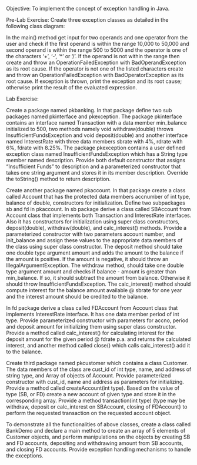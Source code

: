 
Objective: To implement the concept of exception handling in Java.

Pre-Lab Exercise:
Create three exception classes as detailed in the following class diagram:

In the main() method get input for two operands and one operator from the
user and check if the first operand is within the range 10,000 to 50,000 and
second operand is within the range 500 to 5000 and the operator is one of the
characters ‘+’, ‘-‘, ‘*’ or ‘/’. If the operand is not within the range then create
and throw an OperationFailedException with BadOperandException as its
root cause. If the operator is not one of the listed characters create and throw
an OperationFailedException with BadOperatorException as its root cause. If
exception is thrown, print the exception and its root cause; otherwise print the
result of the evaluated expression.

Lab Exercise:

Create a package named pkbanking. In that package define two sub packages
named pkinterface and pkexception. The package pkinterface contains an
interface named Transaction with a data member min_balance initialized to
500, two methods namely void withdraw(double) throws
InsufficientFundsException and void deposit(double) and another interface
named InterestRate with three data members sbrate with 4%, rdrate with 6%,
fdrate with 8.25%. The package pkexception contains a user defined
exception class named InsufficientFundsException which has a String type
member named description. Provide both default constructor that assigns
“Insufficient Funds” to description and a parameterized constructor that takes
one string argument and stores it in its member description. Override the
toString() method to return description.

Create another package named pkaccount. In that package create a class called
Account that has the protected data members accnumber of int type, balance
of double, constructors for initialization. Define two subpackages sb and fd in
pkaccount. In sb package derive a class called SBAccount from Account class
that implements both Transaction and InterestRate interfaces. Also it has
constructors for initialization using super class constructors, deposit(double),
withdraw(double), and calc_interest() methods. Provide a parameterized
constructor with two parameters account number, and init_balance and assign
these values to the appropriate data members of the class using super class
constructor. The deposit method should take one double type argument
amount and adds the amount to the balance if the amount is positive. If the
amount is negative, it should throw an IllegalArgumentException. The
withdraw method, should take one double type argument amount and checks
if balance - amount is greater than min_balance. If so, it should subtract the
amount from balance. Otherwise it should throw InsufficientFundsException.
The calc_interest() method should compute interest for the balance amount
available @ sbrate for one year and the interest amount should be credited to
the balance.

In fd package derive a class called FDAccount from Account class that
implements InterestRate interface. It has one data member period of int type.
Provide parameterized constructor with parameters for accno, period and
deposit amount for initializing them using super class constructor. Provide a
method called calc_interest() for calculating interest for the deposit amount
for the given period @ fdrate p.a. and returns the calculated interest, and
another method called close() which calls calc_interest() add it to the balance.

Create third package named pkcustomer which contains a class Customer.
The data members of the class are cust_id of int type, name, and address of
string type, and Array of objects of Account. Provide parameterized
constructor with cust_id, name and address as parameters for initializing.
Provide a method called createAccount(int type). Based on the value of type
(SB, or FD) create a new account of given type and store it in the
corresponding array. Provide a method transaction(int type) {type may be
withdraw, deposit or calc_interest on SBAccount, closing of FDAccount} to
perform the requested transaction on the requested account object.

To demonstrate all the functionalities of above classes, create a class called
BankDemo and declare a main method to create an array of 5 elements of
Customer objects, and perform manipulations on the objects by creating SB
and FD accounts, depositing and withdrawing amount from SB accounts, and
closing FD accounts. Provide exception handling mechanisms to handle the
exceptions.
